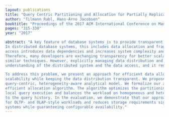 ```yaml
---
layout: publications
title: "Query Centric Partitioning and Allocation for Partially Replicated Database Systems"
author: "Tilmann Rabl, Hans-Arno Jacobsen"
booktitle: "Proceedings of the 2017 ACM International Conference on Management of Data"
pages: "315-330"
year: "2017"

abstract: "A key feature of database systems is to provide transparent access to stored data. 
In distributed database systems, this includes data allocation and fragmentation. Transparent 
access introduces data dependencies and increases system complexity and inter-process communication. 
Therefore, many developers are exchanging transparency for better scalability using sharding and 
similar techniques. However, explicitly managing data distribution and data flow requires a deep 
understanding of the distributed system and the data access, and it reduces the possibilities for optimizations.

To address this problem, we present an approach for efficient data allocation that features good 
scalability while keeping the data distribution transparent. We propose a workload-aware, 
query-centric, heterogeneity-aware analytical model. We formalize our approach and present an 
efficient allocation algorithm. The algorithm optimizes the partitioning and data layout for 
local query execution and balances the workload on homogeneous and heterogeneous systems according 
to the query history. In the evaluation, we demonstrate that our approach scales well in performance 
for OLTP- and OLAP-style workloads and reduces storage requirements significantly over replicated 
systems while guaranteeing configurable availability."
---
```


